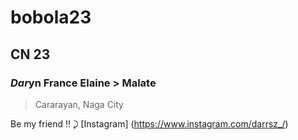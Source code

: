 # bobola23
## CN 23
### *Dar*yn France Elaine > Malate
> Cararayan, Naga City


Be my friend !! ⤸
[Instagram] (https://www.instagram.com/darrsz_/)
